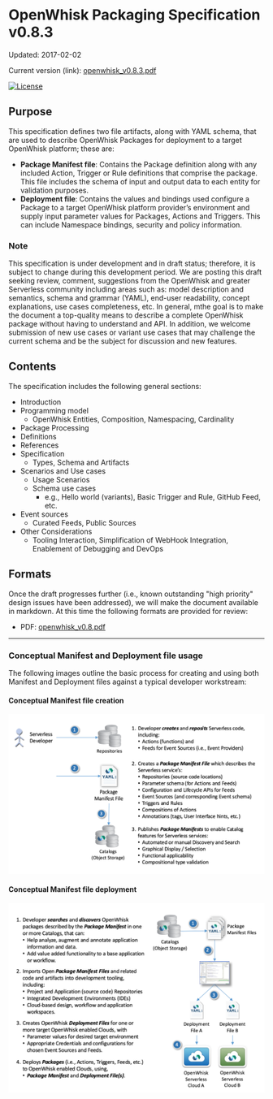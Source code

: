 # OpenWhisk Packaging Specification v0.8.3

Updated: 2017-02-02

Current version (link):  [openwhisk_v0.8.3.pdf](https://github.com/openwhisk/openwhisk-wskdeploy/raw/master/specification/openwhisk_v0.8.3.pdf)

[![License](https://img.shields.io/badge/license-Apache--2.0-blue.svg)](http://www.apache.org/licenses/LICENSE-2.0)

## Purpose

This specification defines two file artifacts, along with YAML schema, that are used to describe OpenWhisk Packages for deployment to a target OpenWhisk platform; these are:

*	**Package Manifest file**: Contains the Package definition along with any included Action, Trigger or Rule definitions that comprise the package.  This file includes the schema of input and output data to each entity for validation purposes.
*	**Deployment file**: Contains the values and bindings used configure a Package to a target OpenWhisk platform provider’s environment and supply input parameter values for Packages, Actions and Triggers.  This can include Namespace bindings, security and policy information.

### Note
This specification is under development and in draft status; therefore, it is subject to change during this development period.  We are posting this draft seeking review, comment, suggestions from the OpenWhisk and greater Serverless community including areas such as: model description and semantics, schema and grammar (YAML), end-user readability, concept explanations, use cases completeness, etc.  In general, mthe goal is to make the document a top-quality means to describe a complete OpenWhisk package without having to understand and API.  In addition, we welcome submission of new use cases or variant use cases that may challenge the current schema and be the subject for discussion and new features.

## Contents

The specification includes the following general sections:

* Introduction
* Programming model
  * OpenWhisk Entities, Composition, Namespacing, Cardinality
* Package Processing
* Definitions
* References
* Specification
  * Types, Schema and Artifacts
* Scenarios and Use cases
  * Usage Scenarios
  * Schema use cases
    * e.g., Hello world (variants), Basic Trigger and Rule, GitHub Feed, etc.
* Event sources
  * Curated Feeds, Public Sources
* Other Considerations
  * Tooling Interaction, Simplification of WebHook Integration, Enablement of Debugging and DevOps
  
## Formats

Once the draft progresses further (i.e., known outstanding "high priority" design issues have been addressed), we will make the document available in markdown.  At this time the following formats are provided for review:

* PDF: [openwhisk_v0.8.pdf](openwhisk_v0.8.pdf)

---

### Conceptual Manifest and Deployment file usage

The following images outline the basic process for creating and using both Manifest and Deployment files against a typical developer workstream:

#### Conceptual Manifest file creation
![Manifest file creation](images/OpenWhisk%20-%20Conceptual%20Manifest%20File%20Creation.png "image 1")

#### Conceptual Manifest file deployment
![Manifest file deployment](images/OpenWhisk%20-%20Conceptual%20Manifest%20File%20Deployment.png "image 1")
